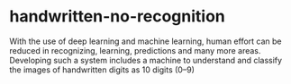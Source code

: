 # handwritten-no-recognition
With the use of deep learning and machine learning, human effort can be reduced in recognizing, learning, predictions and many more areas.
Developing such a system includes a machine to understand and classify the images of handwritten digits as 10 digits (0–9)
